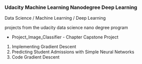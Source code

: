 ### Udacity Machine Learning Nanodegree Deep Learning

Data Science / Machine Learning / Deep Learning

projects from the udacity data science nano degree program

- Project_Image_Classifier - Chapter Capstone Project

01. Implementing Gradient Descent
02. Predicting Student Admissions with Simple Neural Networks
03. Code Gradient Descent
